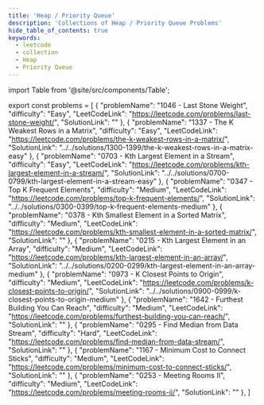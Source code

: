 ```yaml
---
title: 'Heap / Priority Queue'
description: 'Collections of Heap / Priority Queue Problems'
hide_table_of_contents: true
keywords:
  - leetcode
  - collection
  - Heap
  - Priority Queue
---
```


import Table from '@site/src/components/Table';

export const problems = [
  {
    "problemName": "1046 - Last Stone Weight",
    "difficulty": "Easy",
    "LeetCodeLink": "https://leetcode.com/problems/last-stone-weight/",
    "SolutionLink": ""
  },
  {
    "problemName": "1337 - The K Weakest Rows in a Matrix",
    "difficulty": "Easy",
    "LeetCodeLink": "https://leetcode.com/problems/the-k-weakest-rows-in-a-matrix/",
    "SolutionLink": "../../solutions/1300-1399/the-k-weakest-rows-in-a-matrix-easy"
  },
  {
    "problemName": "0703 - Kth Largest Element in a Stream",
    "difficulty": "Easy",
    "LeetCodeLink": "https://leetcode.com/problems/kth-largest-element-in-a-stream/",
    "SolutionLink": "../../solutions/0700-0799/kth-largest-element-in-a-stream-easy"
  },
  {
    "problemName": "0347 - Top K Frequent Elements",
    "difficulty": "Medium",
    "LeetCodeLink": "https://leetcode.com/problems/top-k-frequent-elements/",
    "SolutionLink": "../../solutions/0300-0399/top-k-frequent-elements-medium"
  },
  {
    "problemName": "0378 - Kth Smallest Element in a Sorted Matrix",
    "difficulty": "Medium",
    "LeetCodeLink": "https://leetcode.com/problems/kth-smallest-element-in-a-sorted-matrix/",
    "SolutionLink": ""
  },
  {
    "problemName": "0215 - Kth Largest Element in an Array",
    "difficulty": "Medium",
    "LeetCodeLink": "https://leetcode.com/problems/kth-largest-element-in-an-array/",
    "SolutionLink": "../../solutions/0200-0299/kth-largest-element-in-an-array-medium"
  },
  {
    "problemName": "0973 - K Closest Points to Origin",
    "difficulty": "Medium",
    "LeetCodeLink": "https://leetcode.com/problems/k-closest-points-to-origin/",
    "SolutionLink": "../../solutions/0900-0999/k-closest-points-to-origin-medium"
  },
  {
    "problemName": "1642 - Furthest Building You Can Reach",
    "difficulty": "Medium",
    "LeetCodeLink": "https://leetcode.com/problems/furthest-building-you-can-reach/",
    "SolutionLink": ""
  },
  {
    "problemName": "0295 - Find Median from Data Stream",
    "difficulty": "Hard",
    "LeetCodeLink": "https://leetcode.com/problems/find-median-from-data-stream/",
    "SolutionLink": ""
  },
  {
    "problemName": "1167 - Minimum Cost to Connect Sticks",
    "difficulty": "Medium",
    "LeetCodeLink": "https://leetcode.com/problems/minimum-cost-to-connect-sticks/",
    "SolutionLink": ""
  },
  {
    "problemName": "0253 - Meeting Rooms II",
    "difficulty": "Medium",
    "LeetCodeLink": "https://leetcode.com/problems/meeting-rooms-ii/",
    "SolutionLink": ""
  },
]

<Table 
    title=""
    data={problems}
    collectionLink="https://leetcode.com/list/ee1sb8l6"
/>